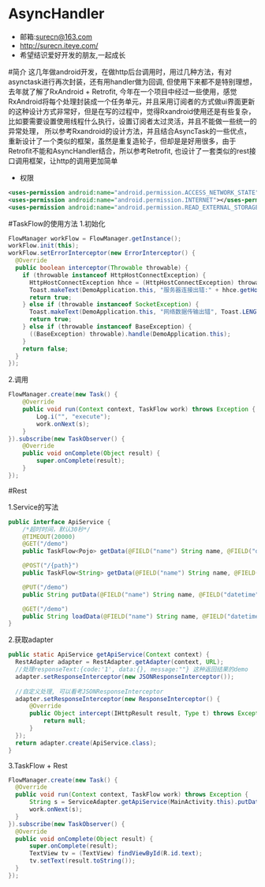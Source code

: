 # AsyncHandler
* 邮箱:surecn@163.com
* http://surecn.iteye.com/
* 希望结识爱好开发的朋友,一起成长

#简介
这几年做android开发，在做http后台调用时，用过几种方法，有对asynctask进行再次封装，还有用handler做为回调, 但使用下来都不是特别理想，去年就了解了RxAndroid + Retrofit, 今年在一个项目中经过一些使用，感觉RxAndroid将每个处理封装成一个任务单元，并且采用订阅者的方式做ui界面更新的这种设计方式非常好，但是在写的过程中，觉得Rxandroid使用还是有些复杂，比如要需要设置使用线程什么执行，设置订阅者太过灵活，并且不能做一些统一的异常处理， 所以参考Rxandroid的设计方法，并且结合AsyncTask的一些优点，重新设计了一个类似的框架，虽然是重复造轮子，但却是是好用很多，由于Retrofit不能和AsyncHandler结合，所以参考Retrofit, 也设计了一套类似的rest接口调用框架，让http的调用更加简单

* 权限
```xml
<uses-permission android:name="android.permission.ACCESS_NETWORK_STATE"></uses-permission>
<uses-permission android:name="android.permission.INTERNET"></uses-permission>
<uses-permission android:name="android.permission.READ_EXTERNAL_STORAGE"></uses-permission>
```

#TaskFlow的使用方法
1.初始化
```java
FlowManager workFlow = FlowManager.getInstance();
workFlow.init(this);
workFlow.setErrorInterceptor(new ErrorInterceptor() {
  @Override
  public boolean interceptor(Throwable throwable) {
    if (throwable instanceof HttpHostConnectException) {
      HttpHostConnectException hhce = (HttpHostConnectException) throwable;
      Toast.makeText(DemoApplication.this, "服务器连接出错:" + hhce.getHost().getHostName(), Toast.LENGTH_LONG).show();
      return true;
    } else if (throwable instanceof SocketException) {
      Toast.makeText(DemoApplication.this, "网络数据传输出错", Toast.LENGTH_LONG).show();
      return true;
    } else if (throwable instanceof BaseException) {
      ((BaseException) throwable).handle(DemoApplication.this);
    }
    return false;
  }
});
```
2.调用
```java
FlowManager.create(new Task() {
    @Override
    public void run(Context context, TaskFlow work) throws Exception {
        Log.i("", "execute");
        work.onNext(s);
    }
}).subscribe(new TaskObserver() {
    @Override
    public void onComplete(Object result) {
        super.onComplete(result);
    }
});
```
#Rest

1.Service的写法
```java
public interface ApiService {
    /*超时时间，默认30秒*/
    @TIMEOUT(20000)
    @GET("/demo")
    public TaskFlow<Pojo> getData(@FIELD("name") String name, @FIELD("datetime") String time);

    @POST("/{path}")
    public TaskFlow<String> getData(@FIELD("name") String name, @FIELD("datetime") String time, @PATH("path") String path);

    @PUT("/demo")
    public String putData(@FIELD("name") String name, @FIELD("datetime") String time, @FILE("path") String path);

    @GET("/demo")
    public String loadData(@FIELD("name") String name, @FIELD("datetime") String time, @HEADER("cookie") String path);
}
```

2.获取adapter
```java
public static ApiService getApiService(Context context) {
  RestAdapter adapter = RestAdapter.getAdapter(context, URL);
  //处理responseText:{code:'1', data:{}, message:""} 这种返回结果的demo
  adapter.setResponseInterceptor(new JSONResponseInterceptor());
  
  //自定义处理, 可以看考JSONResponseInterceptor
  adapter.setResponseInterceptor(new ResponseInterceptor() {
      @Override
      public Object intercept(IHttpResult result, Type t) throws Exception {
          return null;
      }
  });
  return adapter.create(ApiService.class);
}
```
3.TaskFlow + Rest
```java
FlowManager.create(new Task() {
  @Override
  public void run(Context context, TaskFlow work) throws Exception {
      String s = ServiceAdapter.getApiService(MainActivity.this).putData("aaa", "bbb", "/sdcard/text.log");
      work.onNext(s);
  }
}).subscribe(new TaskObserver() {
  @Override
  public void onComplete(Object result) {
      super.onComplete(result);
      TextView tv = (TextView) findViewById(R.id.text);
      tv.setText(result.toString());
  }
});
```
